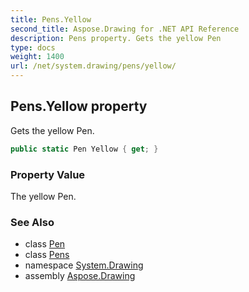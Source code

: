 ```yaml
---
title: Pens.Yellow
second_title: Aspose.Drawing for .NET API Reference
description: Pens property. Gets the yellow Pen
type: docs
weight: 1400
url: /net/system.drawing/pens/yellow/
---
```

## Pens.Yellow property

Gets the yellow Pen.

```csharp
public static Pen Yellow { get; }
```

### Property Value

The yellow Pen.

### See Also

* class [Pen](../../pen/)
* class [Pens](../)
* namespace [System.Drawing](../../pens/)
* assembly [Aspose.Drawing](../../../)


